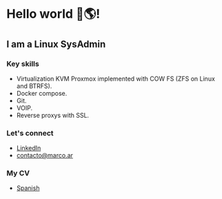 <link rel="shortcut icon" type="image/x-icon" href="favicon.ico">

<meta property="og:type" content="profile">
<meta property="og:title" content="My CV">
<meta property="og:url" content="cv.marco.ar">
<meta property="og:image" content="https://raw.githubusercontent.com/mbertolaccini/Marco_Bertolaccini/main/banner.jpg">
<meta property="og:description" content="Let's connect">
<meta property="profile:first_name" content="Marco">
<meta property="profile:last_name" content="Bertolaccini">

# Hello world 👋🌎!

## I am a Linux SysAdmin
### Key skills
- Virtualization KVM Proxmox implemented with COW FS (ZFS on Linux and BTRFS).
- Docker compose.
- Git.
- VOIP.
- Reverse proxys with SSL.

### Let's connect

- [LinkedIn](https://link.marco.ar/LinkedIn) <!-- Former link: https://www.linkedin.com/in/marco-bertolaccini -->
- [contacto@marco.ar](mailto:contacto@marco.ar)

### My CV
- [Spanish](https://link.marco.ar/CV-es) <!-- Former link: </Marco Bertolaccini CV-es 2014.pdf> -->